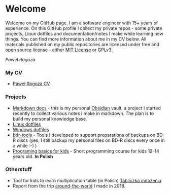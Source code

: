 # Welcome

Welcome on my GitHub page. I am a software engineer with 15+ years of experience. On this GitHub profile I collect my private repos - some private projects, Linux dotfiles and documentation/notes I make while learning new things. You can find more information about me in my CV below.
All materials published on my public repositories are licensed under free and open source license - either [MIT License](LICENSE) or GPLv3.

_Paweł Rogoza_

### My CV

 - [Paweł Rogoza CV](cv/index.html)

### Projects

 - [Markdown docs](https://github.com/progoza/markdown-docs) - this is my personal [Obsidian](https://obsidian.md/) vault, a project I started recently to collect various notes I make in markdown. The plan is to build my personal knowledge base.
 - [Linux dotfiles](https://github.com/progoza/LinuxDotFiles)  
 - [Windows dotfiles](https://github.com/progoza/WinDotFiles) 
 - [bdr-tools](https://github.com/progoza/bdr-tools) - Tools I developed to support preparations of backups on BD-R discs (yes, I still backup my personal files on BD-R discs every once in a while :-) )
 - [Programing basics for kids](cs4kids/index.html) - Short programming course for kids 12-14 years old. **In Polish** 

### Otherstuff

 - Tool for kids to learn multiplication table (in Polish) [Tabliczka mnożenia](mnozenie/index.html)
 - Report from the trip [around-the-world](https://www.youtube.com/watch?v=mb5Yl3ags2o) I made in 2018.

